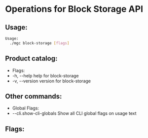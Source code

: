 # Operations for Block Storage API

## Usage:
```bash
Usage:
  ./mgc block-storage [flags]
```

## Product catalog:
- Flags:
- -h, --help      help for block-storage
- -v, --version   version for block-storage

## Other commands:
- Global Flags:
- --cli.show-cli-globals   Show all CLI global flags on usage text

## Flags:
```bash

```

